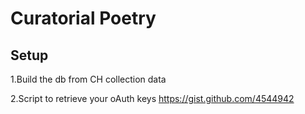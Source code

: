 Curatorial Poetry
===

Setup
---
1.Build the db from CH collection data

2.Script to retrieve your oAuth keys 
https://gist.github.com/4544942
